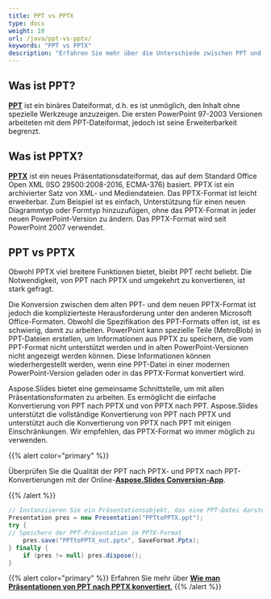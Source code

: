 ```yaml
---
title: PPT vs PPTX
type: docs
weight: 10
url: /java/ppt-vs-pptx/
keywords: "PPT vs PPTX"
description: "Erfahren Sie mehr über die Unterschiede zwischen PPT und PPTX in Aspose.Slides."
---
```


## **Was ist PPT?**
[**PPT**](https://docs.fileformat.com/presentation/ppt/) ist ein binäres Dateiformat, d.h. es ist unmöglich, den Inhalt ohne spezielle Werkzeuge anzuzeigen. Die ersten PowerPoint 97-2003 Versionen arbeiteten mit dem PPT-Dateiformat, jedoch ist seine Erweiterbarkeit begrenzt.
## **Was ist PPTX?**
[**PPTX**](https://docs.fileformat.com/presentation/pptx/) ist ein neues Präsentationsdateiformat, das auf dem Standard Office Open XML (ISO 29500:2008-2016, ECMA-376) basiert. PPTX ist ein archivierter Satz von XML- und Mediendateien. Das PPTX-Format ist leicht erweiterbar. Zum Beispiel ist es einfach, Unterstützung für einen neuen Diagrammtyp oder Formtyp hinzuzufügen, ohne das PPTX-Format in jeder neuen PowerPoint-Version zu ändern. Das PPTX-Format wird seit PowerPoint 2007 verwendet.
## **PPT vs PPTX**
Obwohl PPTX viel breitere Funktionen bietet, bleibt PPT recht beliebt. Die Notwendigkeit, von PPT nach PPTX und umgekehrt zu konvertieren, ist stark gefragt.

Die Konversion zwischen dem alten PPT- und dem neuen PPTX-Format ist jedoch die komplizierteste Herausforderung unter den anderen Microsoft Office-Formaten. Obwohl die Spezifikation des PPT-Formats offen ist, ist es schwierig, damit zu arbeiten. PowerPoint kann spezielle Teile (MetroBlob) in PPT-Dateien erstellen, um Informationen aus PPTX zu speichern, die vom PPT-Format nicht unterstützt werden und in alten PowerPoint-Versionen nicht angezeigt werden können. Diese Informationen können wiederhergestellt werden, wenn eine PPT-Datei in einer modernen PowerPoint-Version geladen oder in das PPTX-Format konvertiert wird.

Aspose.Slides bietet eine gemeinsame Schnittstelle, um mit allen Präsentationsformaten zu arbeiten. Es ermöglicht die einfache Konvertierung von PPT nach PPTX und von PPTX nach PPT. Aspose.Slides unterstützt die vollständige Konvertierung von PPT nach PPTX und unterstützt auch die Konvertierung von PPTX nach PPT mit einigen Einschränkungen. Wir empfehlen, das PPTX-Format wo immer möglich zu verwenden.

{{% alert color="primary" %}} 

Überprüfen Sie die Qualität der PPT nach PPTX- und PPTX nach PPT-Konvertierungen mit der Online-[**Aspose.Slides Conversion-App**](https://products.aspose.app/slides/conversion/).

{{% /alert %}} 

```java
// Instanziieren Sie ein Präsentationsobjekt, das eine PPT-Datei darstellt
Presentation pres = new Presentation("PPTtoPPTX.ppt");
try {
// Speichern der PPT-Präsentation im PPTX-Format
    pres.save("PPTtoPPTX_out.pptx", SaveFormat.Pptx);
} finally {
    if (pres != null) pres.dispose();
}
```

{{% alert color="primary" %}} 
Erfahren Sie mehr über [**Wie man Präsentationen von PPT nach PPTX konvertiert**.](/slides/java/convert-ppt-to-pptx/)
{{% /alert %}} 